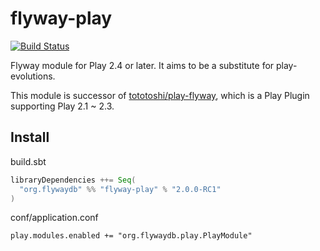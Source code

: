 # flyway-play

[![Build Status](https://travis-ci.org/flyway/flyway-play.svg?branch=master)](https://travis-ci.org/flyway/flyway-play)

Flyway module for Play 2.4 or later. It aims to be a substitute for play-evolutions.

This module is successor of [tototoshi/play-flyway](https://github.com/tototoshi/play-flyway), which is a Play Plugin supporting Play 2.1 ~ 2.3.


## Install

build.sbt

```scala
libraryDependencies ++= Seq(
  "org.flywaydb" %% "flyway-play" % "2.0.0-RC1"
)
```

conf/application.conf

```
play.modules.enabled += "org.flywaydb.play.PlayModule"
```
